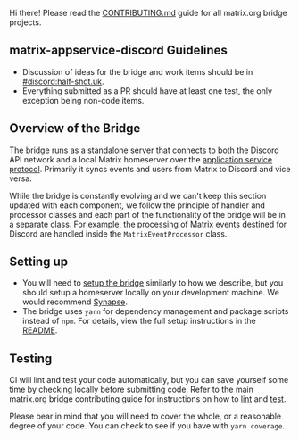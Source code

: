 Hi there! Please read the [CONTRIBUTING.md](https://github.com/matrix-org/matrix-appservice-bridge/blob/develop/CONTRIBUTING.md) guide for all matrix.org bridge
projects.

## matrix-appservice-discord Guidelines

* Discussion of ideas for the bridge and work items should be in [#discord:half-shot.uk](https://matrix.to/#/#discord:half-shot.uk).
* Everything submitted as a PR should have at least one test, the only exception being non-code items.

## Overview of the Bridge

The bridge runs as a standalone server that connects to both the Discord API
network and a local Matrix homeserver over the [application service
protocol](https://matrix.org/docs/spec/application_service/unstable.html).
Primarily it syncs events and users from Matrix to Discord and vice versa.

While the bridge is constantly evolving and we can't keep this section updated
with each component, we follow the principle of handler and processor classes
and each part of the functionality of the bridge will be in a separate class.
For example, the processing of Matrix events destined for Discord are handled
inside the `MatrixEventProcessor` class.

## Setting up

* You will need to [setup the bridge](https://github.com/Half-Shot/matrix-appservice-discord/tree/develop#set-up-the-bridge) similarly to how we describe,
  but you should setup a homeserver locally on your development machine. We would recommend [Synapse](https://github.com/matrix-org/synapse).
* The bridge uses `yarn` for dependency management and package scripts instead of `npm`.
  For details, view the full setup instructions in the [README](README.md#set-up-the-bridge).

## Testing

CI will lint and test your code automatically,
but you can save yourself some time by checking locally before submitting code.
Refer to the main matrix.org bridge contributing guide for instructions on how to
[lint](https://github.com/matrix-org/matrix-appservice-bridge/blob/develop/CONTRIBUTING.md#%EF%B8%8F-code-style) and
[test](https://github.com/matrix-org/matrix-appservice-bridge/blob/develop/CONTRIBUTING.md#-tests--ci).

Please bear in mind that you will need to cover the whole, or a reasonable
degree of your code. You can check to see if you have with `yarn coverage`.
